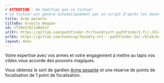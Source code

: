 ```yaml
---
# ATTENTION : Ne modifiez pas ce fichier
# Ce fichier est généré automatiquement par un script d'après les données du module Foundry VTT officiel et de sa traduction
title: Arme pesante
titleEn: Gravity Weapon
id: iT39wlCEC1aWaSx7
urlFr: https://gitlab.com/pathfinder-fr/foundryvtt-pathfinder2-fr/-/blob/master/data/feats/iT39wlCEC1aWaSx7.htm
urlEn: https://gitlab.com/hooking/foundry-vtt---pathfinder-2e/-/blob/master/packs/data/feats.db/gravity-weapon.json
layout: dons
---
```

Votre expertise avec vos armes et votre engagement à mettre au tapis vos cibles vous accorde des pouvoirs magiques.

Vous obtenez le sort de gardien [Arme pesante](../sorts/arme-pesante.html) et une réserve de points de focalisation de 1 point de focalisation.
